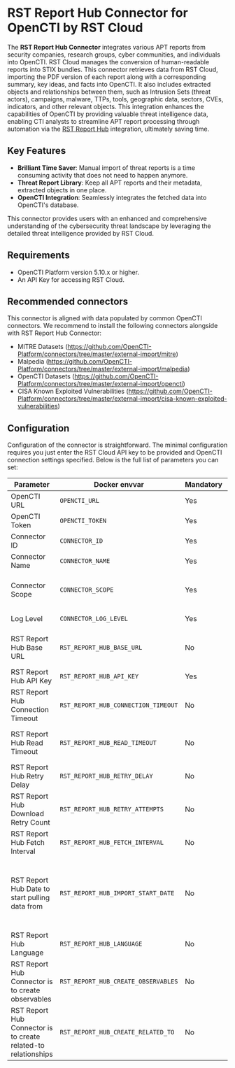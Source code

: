 # RST Report Hub Connector for OpenCTI by RST Cloud

The **RST Report Hub Connector** integrates various APT reports from security companies, research groups, cyber communities, and individuals into OpenCTI. RST Cloud manages the conversion of human-readable reports into STIX bundles. This connector retrieves data from RST Cloud, importing the PDF version of each report along with a corresponding summary, key ideas, and facts into OpenCTI. It also includes extracted objects and relationships between them, such as Intrusion Sets (threat actors), campaigns, malware, TTPs, tools, geographic data, sectors, CVEs, indicators, and other relevant objects. This integration enhances the capabilities of OpenCTI by providing valuable threat intelligence data, enabling CTI analysts to streamline APT report processing through automation via the [RST Report Hub](https://www.rstcloud.com/rst-report-hub/) integration, ultimately saving time.

## Key Features

- **Brilliant Time Saver**: Manual import of threat reports is a time consuming activity that does not need to happen anymore.
- **Threat Report Library**: Keep all APT reports and their metadata, extracted objects in one place. 
- **OpenCTI Integration**: Seamlessly integrates the fetched data into OpenCTI's database.

This connector provides users with an enhanced and comprehensive understanding of the cybersecurity threat landscape by leveraging the detailed threat intelligence provided by RST Cloud.

## Requirements
- OpenCTI Platform version 5.10.x or higher.
- An API Key for accessing RST Cloud.

## Recommended connectors
This connector is aligned with data populated by common OpenCTI connectors. We recommend to install the following connectors alongside with RST Report Hub Connector:
 - MITRE Datasets (https://github.com/OpenCTI-Platform/connectors/tree/master/external-import/mitre)
 - Malpedia (https://github.com/OpenCTI-Platform/connectors/tree/master/external-import/malpedia)
 - OpenCTI Datasets (https://github.com/OpenCTI-Platform/connectors/tree/master/external-import/opencti)
 - CISA Known Exploited Vulnerabilities (https://github.com/OpenCTI-Platform/connectors/tree/master/external-import/cisa-known-exploited-vulnerabilities)


## Configuration

Configuration of the connector is straightforward. The minimal configuration requires you just enter the RST Cloud API key to be provided and OpenCTI connection settings specified. Below is the full list of parameters you can set:

| Parameter | Docker envvar | Mandatory | Description |
| --- | --- | --- | --- |
| OpenCTI URL | `OPENCTI_URL` | Yes | The URL of the OpenCTI platform. |
| OpenCTI Token | `OPENCTI_TOKEN` | Yes | The default admin token set in the OpenCTI platform. |
| Connector ID | `CONNECTOR_ID` | Yes | A unique `UUIDv4` identifier for this connector instance. |
| Connector Name | `CONNECTOR_NAME` | Yes | Name of the connector. For example: `RST Report Hub`. |
| Connector Scope | `CONNECTOR_SCOPE` | Yes | The scope or type of data the connector is importing, either a MIME type or Stix Object. E.g. application/json |
| Log Level | `CONNECTOR_LOG_LEVEL` | Yes | Determines the verbosity of the logs. Options are `debug`, `info`, `warn`, or `error`. |
| RST Report Hub Base URL | `RST_REPORT_HUB_BASE_URL` | No | By default, use https://api.rstcloud.net/v1/. In some cases, you may want to use a local API endpoint |
| RST Report Hub API Key | `RST_REPORT_HUB_API_KEY` | Yes | Your API Key for accessing RST Cloud. |
| RST Report Hub Connection Timeout | `RST_REPORT_HUB_CONNECTION_TIMEOUT` | No | Connection timeout to the API. Default (sec): `30` |
| RST Report Hub Read Timeout | `RST_REPORT_HUB_READ_TIMEOUT` | No | Read timeout for each feed. If the connector is unable to fetch a report in time, increase the read timeout. Default (sec): `60` |
| RST Report Hub Retry Delay | `RST_REPORT_HUB_RETRY_DELAY` | No | Specifies how long to wait in seconds before next attempt to connect to the API. Default (sec): `30` |
| RST Report Hub Download Retry Count | `RST_REPORT_HUB_RETRY_ATTEMPTS` | No | Default (attempts): `5` |
| RST Report Hub Fetch Interval | `RST_REPORT_HUB_FETCH_INTERVAL` | No | Default (sec): `300` |
| RST Report Hub Date to start pulling data from | `RST_REPORT_HUB_IMPORT_START_DATE` | No | Specify the date from which you want to retrieve the reports in the format "%Y%m%d" (for example, 20240527). Data import for each day will occur with a delay equal to the RST_REPORT_HUB_FETCH_INTERVAL. By default, this start date is calculated as 7 days ago. |
| RST Report Hub Language | `RST_REPORT_HUB_LANGUAGE` | No | Reach out to support@rstcloud.net if you want to update this parameter. Default: `eng` |
| RST Report Hub Connector is to create observables | `RST_REPORT_HUB_CREATE_OBSERVABLES` | No | A user can select if observables are to be created in addition to indicators. Options are `true`, `false`. Default: `false` |
| RST Report Hub Connector is to create related-to relationships | `RST_REPORT_HUB_CREATE_RELATED_TO` | No | A user can select if `related-to` relationships are to be created or not. Options are `true`, `false`. Default: `true` |